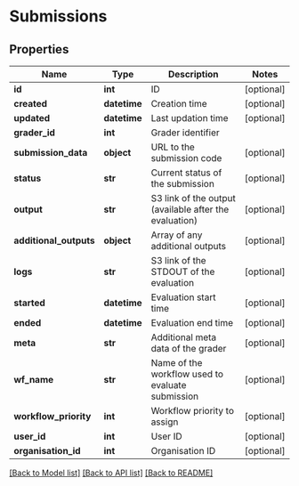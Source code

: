 # Submissions

## Properties
Name | Type | Description | Notes
------------ | ------------- | ------------- | -------------
**id** | **int** | ID | [optional] 
**created** | **datetime** | Creation time | [optional] 
**updated** | **datetime** | Last updation time | [optional] 
**grader_id** | **int** | Grader identifier | 
**submission_data** | **object** | URL to the submission code | [optional] 
**status** | **str** | Current status of the submission | [optional] 
**output** | **str** | S3 link of the output (available after the evaluation) | [optional] 
**additional_outputs** | **object** | Array of any additional outputs | [optional] 
**logs** | **str** | S3 link of the STDOUT of the evaluation | [optional] 
**started** | **datetime** | Evaluation start time | [optional] 
**ended** | **datetime** | Evaluation end time | [optional] 
**meta** | **str** | Additional meta data of the grader | [optional] 
**wf_name** | **str** | Name of the workflow used to evaluate submission | [optional] 
**workflow_priority** | **int** | Workflow priority to assign | [optional] 
**user_id** | **int** | User ID | [optional] 
**organisation_id** | **int** | Organisation ID | [optional] 

[[Back to Model list]](../README.md#documentation-for-models) [[Back to API list]](../README.md#documentation-for-api-endpoints) [[Back to README]](../README.md)


